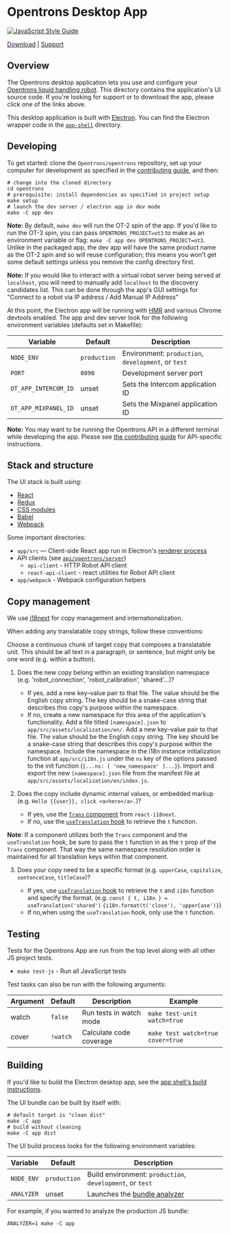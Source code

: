 # Opentrons Desktop App

[![JavaScript Style Guide][style-guide-badge]][style-guide]

[Download][] | [Support][]

## Overview

The Opentrons desktop application lets you use and configure your [Opentrons liquid handling robot][robots]. This directory contains the application's UI source code. If you're looking for support or to download the app, please click one of the links above.

This desktop application is built with [Electron][]. You can find the Electron wrapper code in the [`app-shell`](../app-shell) directory.

## Developing

To get started: clone the `Opentrons/opentrons` repository, set up your computer for development as specified in the [contributing guide][contributing-guide-setup], and then:

```shell
# change into the cloned directory
cd opentrons
# prerequisite: install dependencies as specified in project setup
make setup
# launch the dev server / electron app in dev mode
make -C app dev
```

**Note:** By default, `make dev` will run the OT-2 spin of the app. If you'd like to run the OT-3 spin, you can pass `OPENTRONS_PROJECT=ot3` to make as an environment variable or flag: `make -C app dev OPENTRONS_PROJECT=ot3`. Unlike in the packaged app, the dev app will have the same product name as the OT-2 spin and so will reuse configuration; this means you won't get some default settings unless you remove the config directory first.

**Note:** If you would like to interact with a virtual robot server being served at `localhost`, you will need to manually add `localhost` to the discovery candidates list. This can be done through the app's GUI settings for "Connect to a robot via IP address / Add Manual IP Address"

At this point, the Electron app will be running with [HMR][] and various Chrome devtools enabled. The app and dev server look for the following environment variables (defaults set in Makefile):

| Variable             | Default      | Description                                         |
| -------------------- | ------------ | --------------------------------------------------- |
| `NODE_ENV`           | `production` | Environment: `production`, `development`, or `test` |
| `PORT`               | `8090`       | Development server port                             |
| `OT_APP_INTERCOM_ID` | unset        | Sets the Intercom application ID                    |
| `OT_APP_MIXPANEL_ID` | unset        | Sets the Mixpanel application ID                    |

**Note:** You may want to be running the Opentrons API in a different terminal while developing the app. Please see [the contributing guide][contributing-guide-running-the-api] for API-specific instructions.

## Stack and structure

The UI stack is built using:

- [React][]
- [Redux][]
- [CSS modules][css-modules]
- [Babel][]
- [Webpack][]

Some important directories:

- `app/src` — Client-side React app run in Electron's [renderer process][electron-renderer]
- API clients (see [`api/opentrons/server`][api-server-source])
  - `api-client` - HTTP Robot API client
  - `react-api-client` - react utilities for Robot API client
- `app/webpack` - Webpack configuration helpers

## Copy management

We use [i18next](https://www.i18next.com) for copy management and internationalization.

When adding any translatable copy strings, follow these conventions:

Choose a continuous chunk of target copy that composes a translatable unit. This should be all text in a paragraph, or sentence, but might only be one word (e.g. within a button).

1. Does the new copy belong within an existing translation namespace (e.g. 'robot_connection', 'robot_calibration', 'shared'...)?

   - If yes, add a new key–value pair to that file. The value should be the English copy string. The key should be a snake-case string that describes this copy's purpose within the namespace.
   - If no, create a new namespace for this area of the application's functionality. Add a file titled `[namespace].json` to `app/src/assets/localization/en/`. Add a new key–value pair to that file. The value should be the English copy string. The key should be a snake-case string that describes this copy's purpose within the namespace. Include the namespace in the i18n instance initialization function at `app/src/i18n.js` under the `ns` key of the options passed to the init function (`{...ns: [ 'new_namespace' ]...}`). Import and export the new `[namespace].json` file from the manifest file at `app/src/assets/localization/en/index.js`.

2. Does the copy include dynamic internal values, or embedded markup (e.g. `Hello {{user}}, click <a>here</a>.`)?

   - If yes, use the [`Trans` component](https://react.i18next.com/latest/trans-component) from `react-i18next`.
   - If no, use the [`useTranslation` hook](https://react.i18next.com/latest/usetranslation-hook) to retrieve the `t` function.

**Note**: If a component utilizes both the `Trans` component and the `useTranslation` hook, be sure to pass the `t` function in as the `t` prop of the `Trans` component. That way the same namespace resolution order is maintained for all translation keys within that component.

3. Does your copy need to be a specific format (e.g. `upperCase`, `capitalize`, `sentenceCase`, `titleCase`)?

   - If yes, use [`useTranslation` hook](https://react.i18next.com/latest/usetranslation-hook) to retrieve the `t` and `i18n` function and specify the format. (e.g. `const { t, i18n } = useTranslation('shared')` `{i18n.format(t('close'), 'upperCase')}`)
   - If no,when using the `useTranslation` hook, only use the `t` function.

## Testing

Tests for the Opentrons App are run from the top level along with all other JS project tests.

- `make test-js` - Run all JavaScript tests

Test tasks can also be run with the following arguments:

| Argument | Default  | Description             | Example                           |
| -------- | -------- | ----------------------- | --------------------------------- |
| watch    | `false`  | Run tests in watch mode | `make test-unit watch=true`       |
| cover    | `!watch` | Calculate code coverage | `make test watch=true cover=true` |

## Building

If you'd like to build the Electron desktop app, see the [app shell's build instructions][app-shell-readme-build].

The UI bundle can be built by itself with:

```shell
# default target is "clean dist"
make -C app
# build without cleaning
make -C app dist
```

The UI build process looks for the following environment variables:

| Variable   | Default      | Description                                               |
| ---------- | ------------ | --------------------------------------------------------- |
| `NODE_ENV` | `production` | Build environment: `production`, `development`, or `test` |
| `ANALYZER` | unset        | Launches the [bundle analyzer][bundle-analyzer]           |

For example, if you wanted to analyze the production JS bundle:

```shell
ANALYZER=1 make -C app
```

[style-guide]: https://standardjs.com
[style-guide-badge]: https://img.shields.io/badge/code_style-standard-brightgreen.svg?style=flat-square&maxAge=3600
[download]: http://opentrons.com/ot-app
[support]: https://support.opentrons.com/s/ot2-get-started
[robots]: https://opentrons.com/ot-2/
[contributing-guide-setup]: ../CONTRIBUTING.md#development-setup
[contributing-guide-running-the-api]: ../CONTRIBUTING.md#opentrons-api
[app-shell-readme-build]: ../app-shell/README.md#building
[api-server-source]: ../api/opentrons/server
[electron]: https://www.electronjs.org/
[electron-renderer]: https://electronjs.org/docs/tutorial/quick-start#renderer-process
[hmr]: https://webpack.js.org/concepts/hot-module-replacement/
[react]: https://react.dev/
[redux]: http://redux.js.org/
[css-modules]: https://github.com/css-modules/css-modules
[babel]: https://babeljs.io/
[webpack]: https://webpack.js.org/
[bundle-analyzer]: https://github.com/webpack-contrib/webpack-bundle-analyzer
